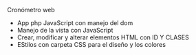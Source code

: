 Cronómetro web
- App php JavaScript con manejo del dom
- Manejo de la vista con JavaScript
- Crear, modificar y alterar elementos HTML con ID Y CLASES
- EStilos con carpeta CSS para el diseño y los colores 
